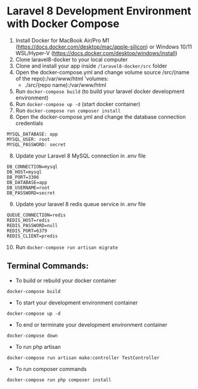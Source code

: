 # Laravel 8 Development Environment with Docker Compose

1. Install Docker for MacBook Air/Pro M1 (https://docs.docker.com/desktop/mac/apple-silicon) or Windows 10/11 WSL/Hyper-V (https://docs.docker.com/desktop/windows/install)
2. Clone laravel8-docker to your local computer
3. Clone and install your app inside `/laravel8-docker/src` folder
4. Open the docker-compose.yml and change volume source /src/(name of the repo):/var/www/html
   'volumes:
      - ./src/(repo name):/var/www/html
5. Run `docker-compose build` (to build your laravel docker development environment)
6. Run `docker-compose up -d` (start docker container)
7. Run `docker-compose run composer install`
8. Open the docker-compose.yml and change the database connection credentials
```
MYSQL_DATABASE: app
MYSQL_USER: root
MYSQL_PASSWORD: secret
```
8. Update your Laravel 8 MySQL connection in .env file
```
DB_CONNECTION=mysql
DB_HOST=mysql
DB_PORT=3306
DB_DATABASE=app
DB_USERNAME=root
DB_PASSWORD=secret
```

9. Update your laravel 8 redis queue service in .env file
```
QUEUE_CONNECTION=redis
REDIS_HOST=redis
REDIS_PASSWORD=null
REDIS_PORT=6379
REDIS_CLIENT=predis
```

10. Run `docker-compose run artisan migrate`

## Terminal Commands:

- To build or rebuild your docker container
```
docker-compose build
```
- To start your development environment container
```
docker-compose up -d
```
- To end or terminate your development environment container
```
docker-compose down
```
- To run php artisan
```
docker-compose run artisan make:controller TestController
```
- To run composer commands
```
docker-compose run php composer install
```
